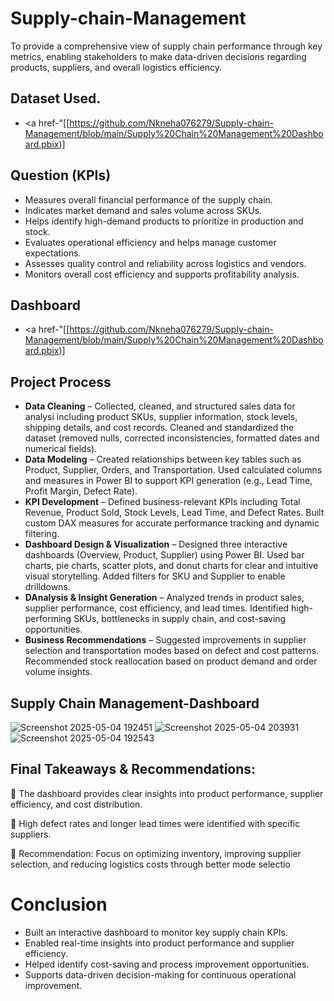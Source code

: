 # Supply-chain-Management
To provide a comprehensive view of supply chain performance through key metrics, enabling stakeholders to make data-driven decisions regarding products, suppliers, and overall logistics efficiency.

## Dataset Used.
- <a href-"[[https://github.com/Nkneha076279/Supply-chain-Management/blob/main/Supply%20Chain%20Management%20Dashboard.pbix)]

## Question (KPIs)  
- Measures overall financial performance of the supply chain.
- Indicates market demand and sales volume across SKUs.
- Helps identify high-demand products to prioritize in production and stock.
- Evaluates operational efficiency and helps manage customer expectations.
- Assesses quality control and reliability across logistics and vendors.
- Monitors overall cost efficiency and supports profitability analysis.

## Dashboard
- <a href-"[[https://github.com/Nkneha076279/Supply-chain-Management/blob/main/Supply%20Chain%20Management%20Dashboard.pbix)]
  
## Project Process
- **Data Cleaning** – Collected, cleaned, and structured sales data for analysi including product SKUs, supplier information, stock levels, shipping details, and cost 
                      records. Cleaned and standardized the dataset (removed nulls, corrected inconsistencies, formatted dates and numerical fields).
- **Data Modeling** – Created relationships between key tables such as Product, Supplier, Orders, and Transportation.
                      Used calculated columns and measures in Power BI to support KPI generation (e.g., Lead Time, Profit Margin, Defect Rate).
- **KPI Development** – Defined business-relevant KPIs including Total Revenue, Product Sold, Stock Levels, Lead Time, and Defect Rates.
                       Built custom DAX measures for accurate performance tracking and dynamic filtering.
- **Dashboard Design & Visualization** – Designed three interactive dashboards (Overview, Product, Supplier) using Power BI.
                      Used bar charts, pie charts, scatter plots, and donut charts for clear and intuitive visual storytelling.
                      Added filters for SKU and Supplier to enable drilldowns.
- **DAnalysis & Insight Generation** – Analyzed trends in product sales, supplier performance, cost efficiency, and lead times.
                      Identified high-performing SKUs, bottlenecks in supply chain, and cost-saving opportunities.
- **Business Recommendations** – Suggested improvements in supplier selection and transportation modes based on defect and cost patterns.
                      Recommended stock reallocation based on product demand and order volume insights.

## Supply Chain Management-Dashboard
![Screenshot 2025-05-04 192451](https://github.com/user-attachments/assets/0a351ca5-cee9-4897-a746-fd76bb133f6d)
![Screenshot 2025-05-04 203931](https://github.com/user-attachments/assets/0db678d5-fbeb-4158-9595-5ab65d68039c)
![Screenshot 2025-05-04 192543](https://github.com/user-attachments/assets/94dd1925-5f62-44e5-a8d8-31e468011b93)

## Final Takeaways & Recommendations:
🔹 The dashboard provides clear insights into product performance, supplier efficiency, and cost distribution.

🔹 High defect rates and longer lead times were identified with specific suppliers.

🔹 Recommendation: Focus on optimizing inventory, improving supplier selection, and reducing logistics costs through better mode selectio

# Conclusion 
- Built an interactive dashboard to monitor key supply chain KPIs.
- Enabled real-time insights into product performance and supplier efficiency.
- Helped identify cost-saving and process improvement opportunities.
- Supports data-driven decision-making for continuous operational improvement.


